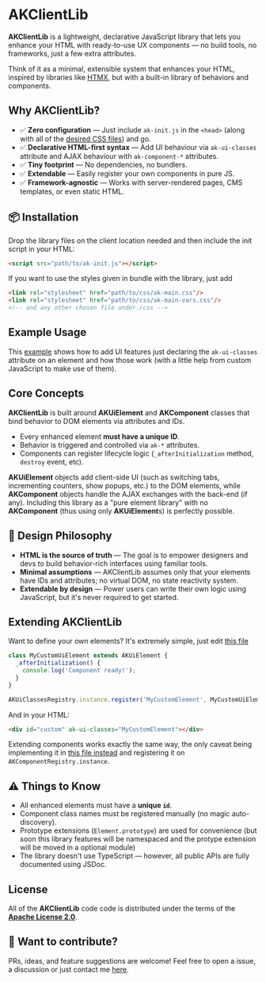 
# AKClientLib

**AKClientLib** is a lightweight, declarative JavaScript library that lets you enhance your HTML with ready-to-use UX components — no build tools, no frameworks, just a few extra attributes.

Think of it as a minimal, extensible system that enhances your HTML, inspired by libraries like [HTMX](https://htmx.org/), but with a built-in library of behaviors and components.

## Why AKClientLib?

- ✅ **Zero configuration** — Just include `ak-init.js` in the `<head>` (along with all of the [desired CSS files](./css)) and go.
- ✅ **Declarative HTML-first syntax** — Add UI behaviour via `ak-ui-classes` attribute and AJAX behaviour with `ak-component-*` attributes. 
- ✅ **Tiny footprint** — No dependencies, no bundlers.
- ✅ **Extendable** — Easily register your own components in pure JS.
- ✅ **Framework-agnostic** — Works with server-rendered pages, CMS templates, or even static HTML.

## 📦 Installation

Drop the library files on the client location needed and then include the init script in your HTML:

```html
<script src="path/to/ak-init.js"></script>
```

If you want to use the styles given in bundle with the library, just add

```html
<link rel="stylesheet" href="path/to/css/ak-main.css"/>
<link rel="stylesheet" href="path/to/css/ak-main-vars.css"/>
<!-- and any other chosen file under./css -->
```

## Example Usage

This [example](example.html) shows how to add UI features just declaring the `ak-ui-classes` attribute on an element and how those work (with a little help from custom JavaScript to make use of them).

## Core Concepts

**AKClientLib** is built around **AKUiElement** and **AKComponent** classes that bind behavior to DOM elements via attributes and IDs.

- Every enhanced element **must have a unique ID**.
- Behavior is triggered and controlled via `ak-*` attributes.
- Components can register lifecycle logic (`_afterInitialization` method, `destroy` event, etc).

**AKUiElement** objects add client-side UI (such as switching tabs, incrementing counters, show popups, etc.) to the DOM elements, while **AKComponent** objects handle the AJAX exchanges with the back-end (if any). Including this library as a "pure element library" with no **AKComponent** (thus using only **AKUiElement**s) is perfectly possible.

## 📐 Design Philosophy

- **HTML is the source of truth** — The goal is to empower designers and devs to build behavior-rich interfaces using familiar tools.
- **Minimal assumptions** — AKClientLib assumes only that your elements have IDs and attributes; no virtual DOM, no state reactivity system.
- **Extendable by design** — Power users can write their own logic using JavaScript, but it's never required to get started.

## Extending AKClientLib

Want to define your own elements? It's extremely simple, just edit [this file](./src/ak-ui-elements.js)

```js
class MyCustomUiElement extends AKUiElement {
  _afterInitialization() {
    console.log('Component ready!');
  }
}

AKUiClassesRegistry.instance.register('MyCustomElement', MyCustomUiElement);
```

And in your HTML:

```html
<div id="custom" ak-ui-classes="MyCustomElement"></div>
```

Extending components works exactly the same way, the only caveat being implementing it in [this file instead](./src/ak-components.js) and registering it on `AKComponentRegistry.instance`.

## ⚠️ Things to Know

- All enhanced elements must have a **unique `id`**.
- Component class names must be registered manually (no magic auto-discovery).
- Prototype extensions (`Element.prototype`) are used for convenience (but soon this library features will be namespaced and the protype extension will be moved in a optional module)
- The library doesn't use TypeScript — however, all public APIs are fully documented using JSDoc.

## License

All of the **AKClientLib** code code is distributed under the terms of the [**Apache License 2.0**](./LICENSE).

## 🧪 Want to contribute?

PRs, ideas, and feature suggestions are welcome! Feel free to open a issue, a discussion or just contact me [here](https://x.com/RelderVGC).
